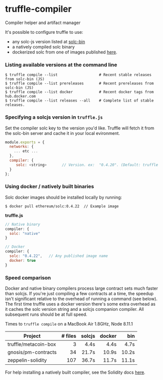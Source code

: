 # truffle-compiler
Compiler helper and artifact manager

It's possible to configure truffle to use:
+ any solc-js version listed at [solc-bin](http://solc-bin.ethereum.org/bin/list.json)
+ a natively compiled solc binary
+ dockerized solc from one of images published [here](https://hub.docker.com/r/ethereum/solc/tags/).

### Listing available versions at the command line
```shell
$ truffle compile --list                   # Recent stable releases from solc-bin (JS)
$ truffle compile --list prereleases       # Recent prereleases from solc-bin (JS)
$ truffle compile --list docker            # Recent docker tags from hub.docker.com
$ truffle compile --list releases --all    # Complete list of stable releases.
```

### Specifying a solcjs version in `truffle.js`

Set the compiler solc key to the version you'd like. Truffle will fetch it from the solc-bin server and cache it in your local evironment. 
```javascript
module.exports = {
  networks: {
    ... etc ...
  },
  compiler: {
     solc: <string>       // Version. ex:  "0.4.20". (Default: truffle's installed solc)
  }
};
```

### Using docker / natively built binaries

Solc docker images should be installed locally by running:
```shell
$ docker pull ethereum/solc:0.4.22  // Example image
```
**truffle.js**
```javascript
// Native binary
compiler: {
  solc: "native"
}

// Docker
compiler: {
  solc: "0.4.22",   // Any published image name
  docker: true
}
```

### Speed comparison
Docker and native binary compilers process large contract sets much faster than solcjs. If you're just compiling a few contracts at a time, the speedup isn't significant relative to the overhead of running a command (see below). The first time truffle uses a docker version there's some extra overhead as it caches the solc version string and a solcjs companion compiler. All subsequent runs should be at full speed. 

Times to `truffle compile` on a MacBook Air 1.8GHz, Node 8.11.1

| Project              | # files | solcjs | docker | bin |
|----------------------|---------:| ------:|--------:|-----------:|
| truffle/metacoin-box |       3 |   4.4s |   4.4s |      4.7s |
| gnosis/pm-contracts  |      34 |  21.7s |  10.9s |     10.2s |
| zeppelin-solidity    |     107 |  36.7s |  11.7s |     11.1s |


For help installing a natively built compiler, see the Solidity docs [here](https://solidity.readthedocs.io/en/v0.4.23/installing-solidity.html#binary-packages).
